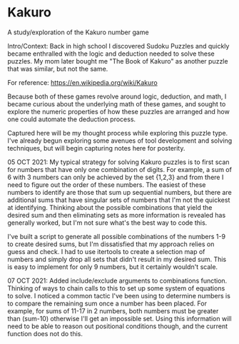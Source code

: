 # Kakuro
A study/exploration of the Kakuro number game

Intro/Context: Back in high school I discovered Sudoku Puzzles and quickly became enthralled with the logic and deduction needed to solve these puzzles. My mom later bought me "The Book of Kakuro" as another puzzle that was similar, but not the same.

For reference: https://en.wikipedia.org/wiki/Kakuro

Because both of these games revolve around logic, deduction, and math, I became curious about the underlying math of these games, and sought to explore the numeric properties of how these puzzles are arranged and how one could automate the deduction process.

Captured here will be my thought process while exploring this puzzle type. I've already begun exploring some avenues of tool development and solving techniques, but will begin capturing notes here for posterity.

05 OCT 2021:
My typical strategy for solving Kakuro puzzles is to first scan for numbers that have only one combination of digits. For example, a sum of 6 with 3 numbers can only be achieved by the set {1,2,3} and from there I need to figure out the order of these numbers. The easiest of these numbers to identify are those that sum up sequential numbers, but there are additional sums that have singular sets of numbers that I'm not the quickest at identifying. Thinking about the possible combinations that yield the desired sum and then eliminating sets as more information is revealed has generally worked, but I'm not sure what's the best way to code this.

I've built a script to generate all possible combinations of the numbers 1-9 to create desired sums, but I'm dissatisfied that my approach relies on guess and check. I had to use itertools to create a selection map of numbers and simply drop all sets that didn't result in my desired sum. This is easy to implement for only 9 numbers, but it certainly wouldn't scale.

07 OCT 2021:
Added include/exclude arguments to combinations function. Thinking of ways to chain calls to this to set up some system of equations to solve. I noticed a common tactic I've been using to determine numbers is to compare the remaining sum once a number has been placed. For example, for sums of 11-17 in 2 numbers, both numbers must be greater than (sum-10) otherwise I'll get an impossible set. Using this information will need to be able to reason out positional conditions though, and the current function does not do this.
